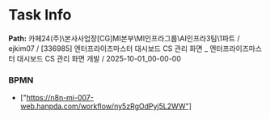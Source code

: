 # Task Info

**Path:** 카페24(주)\본사사업장\[CG]MI본부\MI인프라그룹\AI인프라3팀\1파트 / ejkim07 / [336985] 엔터프라이즈마스터 대시보드 CS 관리 화면 _ 엔터프라이즈마스터 대시보드 CS 관리 화면 개발 / 2025-10-01_00-00-00

### BPMN
- ["https://n8n-mi-007-web.hanpda.com/workflow/ny5zRgOdPyj5L2WW"]

